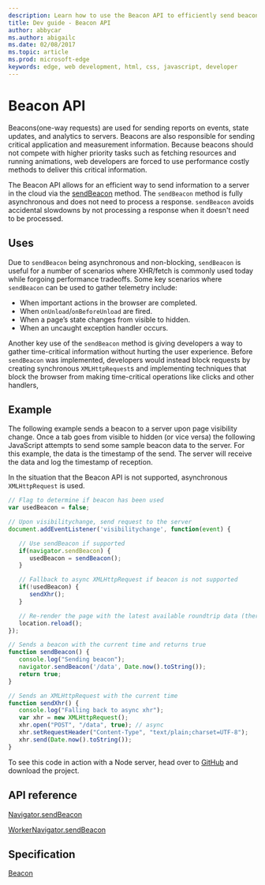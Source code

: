 ---description: Learn how to use the Beacon API to efficiently send beacons of critical information to a server.
title: Dev guide - Beacon API
author: abbycar
ms.author: abigailc
ms.date: 02/08/2017
ms.topic: article
ms.prod: microsoft-edge
keywords: edge, web development, html, css, javascript, developer
---# Beacon APIBeacons(one-way requests) are used for sending reports on events, state updates, and analytics to servers. Beacons are also responsible for sending critical application and measurement information. Because beacons should not compete with higher priority tasks such as fetching resources and running animations, web developers are forced to use performance costly methods to deliver this critical information.The Beacon API allows for an efficient way to send information to a server in the cloud via the [sendBeacon](https://msdn.microsoft.com/library/mt668926) method. The `sendBeacon` method is fully asynchronous and does not need to process a response. `sendBeacon` avoids accidental slowdowns by not processing a response when it doesn't need to be processed.## UsesDue to `sendBeacon` being asynchronous and non-blocking, `sendBeacon` is useful for a number of scenarios where XHR/fetch is commonly used today while forgoing performance tradeoffs.Some key scenarios where `sendBeacon` can be used to gather telemetry include:- When important actions in the browser are completed.- When `onUnload`/`onBeforeUnload` are fired.- When a page’s state changes from visible to hidden.- When an uncaught exception handler occurs.Another key use of the `sendBeacon` method is giving developers a way to gather time-critical information without hurting the user experience. Before `sendBeacon` was implemented, developers would instead block requests by creating synchronous `XMLHttpRequest`s and implementing techniques that block the browser from making time-critical operations like clicks and other handlers,## ExampleThe following example sends a beacon to a server upon page visibility change. Once a tab goes from visible to hidden (or vice versa) the following JavaScript attempts to send some sample beacon data to the server.For this example, the data is the timestamp of the send. The server will receive the data and log the timestamp of reception.In the situation that the Beacon API is not supported, asynchronous `XMLHttpRequest` is used.```javascript// Flag to determine if beacon has been usedvar usedBeacon = false;// Upon visibilitychange, send request to the serverdocument.addEventListener('visibilitychange', function(event) {   // Use sendBeacon if supported   if(navigator.sendBeacon) {      usedBeacon = sendBeacon();   }   // Fallback to async XMLHttpRequest if beacon is not supported   if(!usedBeacon) {      sendXhr();   }   // Re-render the page with the latest available roundtrip data (there’s no guarantee this last one has returned yet)   location.reload();});// Sends a beacon with the current time and returns truefunction sendBeacon() {   console.log("Sending beacon");   navigator.sendBeacon('/data', Date.now().toString());   return true;}// Sends an XMLHttpRequest with the current timefunction sendXhr() {   console.log("Falling back to async xhr");   var xhr = new XMLHttpRequest();   xhr.open("POST", "/data", true); // async   xhr.setRequestHeader("Content-Type", "text/plain;charset=UTF-8");   xhr.send(Date.now().toString());}```To see this code in action with a Node server, head over to [GitHub](https://github.com/MicrosoftEdge/Demos/tree/master/beacon) and download the project.## API reference[Navigator.sendBeacon](https://msdn.microsoft.com/library/mt668926)[WorkerNavigator.sendBeacon](https://msdn.microsoft.com/library/mt668925)## Specification[Beacon](http://www.w3.org/TR/beacon/)